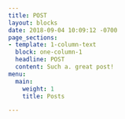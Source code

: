 ```yaml
---
title: POST
layout: blocks
date: 2018-09-04 10:09:12 -0700
page_sections:
- template: 1-column-text
  block: one-column-1
  headline: POST
  content: Such a. great post!
menu:
  main:
    weight: 1
    title: Posts

---
```

